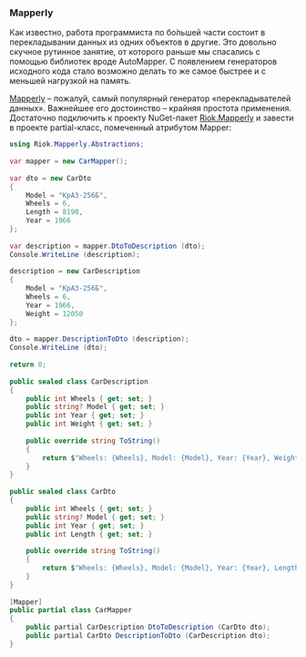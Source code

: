 ﻿### Mapperly

Как известно, работа программиста по бо́льшей части состоит в перекладывании данных из одних объектов в другие. Это довольно скучное рутинное занятие, от которого раньше мы спасались с помощью библиотек вроде AutoMapper. С появлением генераторов исходного кода стало возможно делать то же самое быстрее и с меньшей нагрузкой на память.

[Mapperly](https://github.com/riok/mapperly) – пожалуй, самый популярный генератор «перекладывателей данных». Важнейшее его достоинство – крайняя простота применения. Достаточно подключить к проекту NuGet-пакет [Riok.Mapperly](https://www.nuget.org/packages/Riok.Mapperly/) и завести в проекте partial-класс, помеченный атрибутом Mapper:

```c#
using Riok.Mapperly.Abstractions;
 
var mapper = new CarMapper();
 
var dto = new CarDto
{
    Model = "КрАЗ-256Б",
    Wheels = 6,
    Length = 8190,
    Year = 1966
};
 
var description = mapper.DtoToDescription (dto);
Console.WriteLine (description);
 
description = new CarDescription
{
    Model = "КрАЗ-256Б",
    Wheels = 6,
    Year = 1966,
    Weight = 12050
};
 
dto = mapper.DescriptionToDto (description);
Console.WriteLine (dto);
 
return 0;
 
public sealed class CarDescription
{
    public int Wheels { get; set; }
    public string? Model { get; set; }
    public int Year { get; set; }
    public int Weight { get; set; }
 
    public override string ToString()
    {
        return $"Wheels: {Wheels}, Model: {Model}, Year: {Year}, Weight: {Weight}";
    }
}
 
public sealed class CarDto
{
    public int Wheels { get; set; }
    public string? Model { get; set; }
    public int Year { get; set; }
    public int Length { get; set; }
 
    public override string ToString()
    {
        return $"Wheels: {Wheels}, Model: {Model}, Year: {Year}, Length: {Length}";
    }
}
 
[Mapper]
public partial class CarMapper
{
    public partial CarDescription DtoToDescription (CarDto dto);
    public partial CarDto DescriptionToDto (CarDescription dto);
}
```
